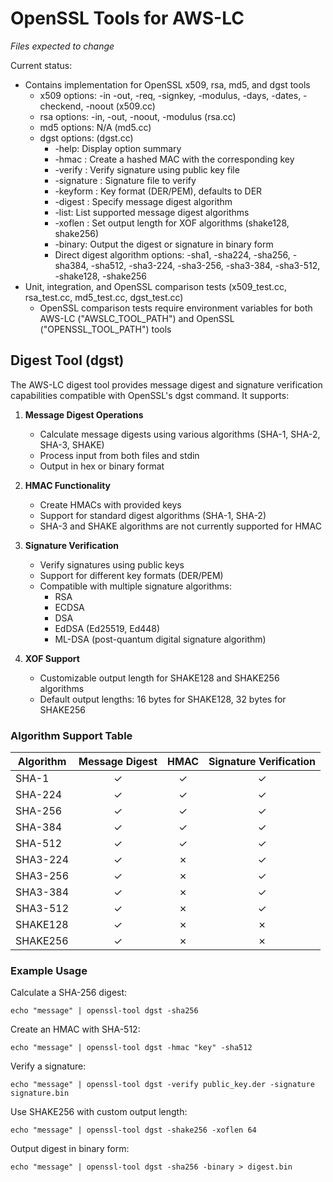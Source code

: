 # OpenSSL Tools for AWS-LC
*Files expected to change*

Current status:
* Contains implementation for OpenSSL x509, rsa, md5, and dgst tools
  * x509 options: -in -out, -req, -signkey, -modulus, -days, -dates,
    -checkend, -noout (x509.cc)
  * rsa options: -in, -out, -noout, -modulus (rsa.cc)
  * md5 options: N/A (md5.cc)
  * dgst options: (dgst.cc)
    * -help: Display option summary
    * -hmac <key>: Create a hashed MAC with the corresponding key
    * -verify <filename>: Verify signature using public key file
    * -signature <filename>: Signature file to verify
    * -keyform <format>: Key format (DER/PEM), defaults to DER
    * -digest <algorithm>: Specify message digest algorithm
    * -list: List supported message digest algorithms
    * -xoflen <length>: Set output length for XOF algorithms (shake128, shake256)
    * -binary: Output the digest or signature in binary form
    * Direct digest algorithm options: -sha1, -sha224, -sha256, -sha384, -sha512, -sha3-224, -sha3-256, -sha3-384, -sha3-512, -shake128, -shake256
* Unit, integration, and OpenSSL comparison tests (x509_test.cc, rsa_test.cc, md5_test.cc, dgst_test.cc)
  * OpenSSL comparison tests require environment variables for both AWS-LC ("AWSLC_TOOL_PATH") and OpenSSL ("OPENSSL_TOOL_PATH") tools

## Digest Tool (dgst)

The AWS-LC digest tool provides message digest and signature verification capabilities compatible with OpenSSL's dgst command. It supports:

1. **Message Digest Operations**
   * Calculate message digests using various algorithms (SHA-1, SHA-2, SHA-3, SHAKE)
   * Process input from both files and stdin
   * Output in hex or binary format

2. **HMAC Functionality**
   * Create HMACs with provided keys
   * Support for standard digest algorithms (SHA-1, SHA-2)
   * SHA-3 and SHAKE algorithms are not currently supported for HMAC

3. **Signature Verification**
   * Verify signatures using public keys
   * Support for different key formats (DER/PEM)
   * Compatible with multiple signature algorithms:
     * RSA
     * ECDSA
     * DSA
     * EdDSA (Ed25519, Ed448)
     * ML-DSA (post-quantum digital signature algorithm)

4. **XOF Support**
   * Customizable output length for SHAKE128 and SHAKE256 algorithms
   * Default output lengths: 16 bytes for SHAKE128, 32 bytes for SHAKE256

### Algorithm Support Table

| Algorithm | Message Digest | HMAC | Signature Verification |
|-----------|:--------------:|:----:|:----------------------:|
| SHA-1     | ✓              | ✓    | ✓                      |
| SHA-224   | ✓              | ✓    | ✓                      |
| SHA-256   | ✓              | ✓    | ✓                      |
| SHA-384   | ✓              | ✓    | ✓                      |
| SHA-512   | ✓              | ✓    | ✓                      |
| SHA3-224  | ✓              | ✗    | ✓                      |
| SHA3-256  | ✓              | ✗    | ✓                      |
| SHA3-384  | ✓              | ✗    | ✓                      |
| SHA3-512  | ✓              | ✗    | ✓                      |
| SHAKE128  | ✓              | ✗    | ✗                      |
| SHAKE256  | ✓              | ✗    | ✗                      |

### Example Usage

Calculate a SHA-256 digest:
```
echo "message" | openssl-tool dgst -sha256
```

Create an HMAC with SHA-512:
```
echo "message" | openssl-tool dgst -hmac "key" -sha512
```

Verify a signature:
```
echo "message" | openssl-tool dgst -verify public_key.der -signature signature.bin
```

Use SHAKE256 with custom output length:
```
echo "message" | openssl-tool dgst -shake256 -xoflen 64
```

Output digest in binary form:
```
echo "message" | openssl-tool dgst -sha256 -binary > digest.bin
```
